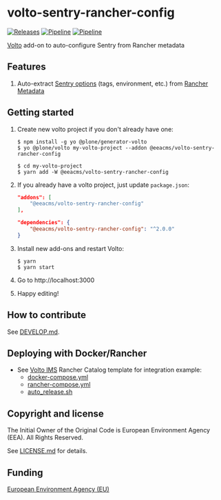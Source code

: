 # volto-sentry-rancher-config
[![Releases](https://img.shields.io/github/v/release/eea/volto-sentry-rancher-config)](https://github.com/eea/volto-sentry-rancher-config/releases)
[![Pipeline](https://ci.eionet.europa.eu/buildStatus/icon?job=volto-addons%2Fvolto-sentry-rancher-config%2Fmaster&subject=master)](https://ci.eionet.europa.eu/view/Github/job/volto-addons/job/volto-sentry-rancher-config/job/master/display/redirect)
[![Pipeline](https://ci.eionet.europa.eu/buildStatus/icon?job=volto-addons%2Fvolto-sentry-rancher-config%2Fdevelop&subject=develop)](https://ci.eionet.europa.eu/view/Github/job/volto-addons/job/volto-sentry-rancher-config/job/develop/display/redirect)


[Volto](https://github.com/plone/volto) add-on to auto-configure Sentry from Rancher metadata

## Features

1. Auto-extract [Sentry options](https://docs.voltocms.com/deploying/sentry/#configuration-options) (tags, environment, etc.) from [Rancher Metadata](https://rancher.com/docs/rancher/v1.6/en/rancher-services/metadata-service/)

## Getting started

1. Create new volto project if you don't already have one:

   ```
   $ npm install -g yo @plone/generator-volto
   $ yo @plone/volto my-volto-project --addon @eeacms/volto-sentry-rancher-config

   $ cd my-volto-project
   $ yarn add -W @eeacms/volto-sentry-rancher-config
   ```

1. If you already have a volto project, just update `package.json`:

   ```JSON
   "addons": [
       "@eeacms/volto-sentry-rancher-config"
   ],

   "dependencies": {
       "@eeacms/volto-sentry-rancher-config": "^2.0.0"
   }
   ```

1. Install new add-ons and restart Volto:

   ```
   $ yarn
   $ yarn start
   ```

1. Go to http://localhost:3000

1. Happy editing!

## How to contribute

See [DEVELOP.md](https://github.com/eea/volto-sentry-rancher-config/blob/master/DEVELOP.md2).

## Deploying with Docker/Rancher

* See [Volto IMS](https://github.com/eea/eea.rancher.catalog/blob/master/templates/volto-ims) Rancher Catalog template for integration example:
  * [docker-compose.yml](https://github.com/eea/eea.rancher.catalog/blob/master/templates/volto-ims/39/docker-compose.yml#L14-L20)
  * [rancher-compose.yml](https://github.com/eea/eea.rancher.catalog/blob/master/templates/volto-ims/39/rancher-compose.yml#L33-L58)
  * [auto_release.sh](https://github.com/eea/eea.rancher.catalog/blob/master/templates/volto-ims/auto_release.sh)

## Copyright and license

The Initial Owner of the Original Code is European Environment Agency (EEA).
All Rights Reserved.

See [LICENSE.md](https://github.com/eea/volto-sentry-rancher-config/blob/master/LICENSE.md) for details.

## Funding

[European Environment Agency (EU)](http://eea.europa.eu)

